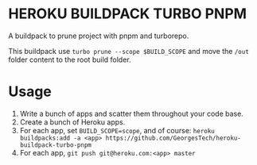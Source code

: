 # HEROKU BUILDPACK TURBO PNPM

A buildpack to prune project with pnpm and turborepo.

This buildpack use `turbo prune --scope $BUILD_SCOPE` and move the `/out` folder content to the root build folder.

# Usage

1. Write a bunch of apps and scatter them throughout your code base.
2. Create a bunch of Heroku apps.
3. For each app, set `BUILD_SCOPE=scope`, and of course:
   `heroku buildpacks:add -a <app> https://github.com/GeorgesTech/heroku-buildpack-turbo-pnpm`
4. For each app, `git push git@heroku.com:<app> master`
